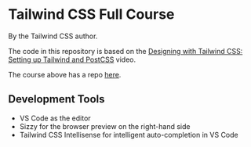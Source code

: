 # Tailwind CSS Full Course

By the Tailwind CSS author.

The code in this repository is based on the
[Designing with Tailwind CSS: Setting up Tailwind and PostCSS](https://www.youtube.com/watch?v=21HuwjmuS7A&list=PL7CcGwsqRpSM3w9BT_21tUU8JN2SnyckR)
video.

The course above has a repo
[here](https://github.com/tailwindcss/designing-with-tailwindcss).

## Development Tools

- VS Code as the editor
- Sizzy for the browser preview on the right-hand side
- Tailwind CSS Intellisense for intelligent auto-completion in VS Code
